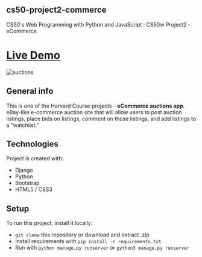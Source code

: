 ## cs50-project2-commerce
CS50's Web Programming with Python and JavaScript : CS50w Project2 - eCommerce
# [Live Demo](https://auctions-app-harvard.herokuapp.com/)

![auctions](https://user-images.githubusercontent.com/80982136/128226332-41f3769e-7da9-4e45-862e-600fd146d0bb.gif)

## General info
This is one of the Harvard Course projects - **eCommerce auctions app**. \
eBay-like e-commerce auction site that will allow users to post auction listings, place bids on listings, comment on those listings, and add listings to a “watchlist.”

## Technologies
Project is created with:
* Django
* Python
* Bootstrap 
* HTML5 / CSS3
	
## Setup
To run this project, install it locally:
* ```git clone``` this repository or download and extract .zip
* Install requirements with ```pip install -r requirements.txt```
* Run with ```python manage.py runserver``` or ```python3 manage.py runserver```

